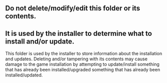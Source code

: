 Do not delete/modify/edit this folder or its contents.
------------------------------------------------------

It is used by the installer to determine what to install and/or update.
-----------------------------------------------------------------------

This folder is used by the installer to store information about the installation and updates.
Deleting and/or tampering with its contents may cause damage to the game installation by attempting to 
update/install something that has already been installed/upgraded something that has already been installed/updated.
